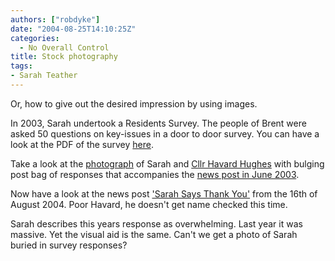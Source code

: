 ```yaml
---
authors: ["robdyke"]
date: "2004-08-25T14:10:25Z"
categories:
  - No Overall Control
title: Stock photography
tags:
- Sarah Teather
---
```

Or, how to give out the desired impression by using images.

In 2003, Sarah undertook a Residents Survey. The people of Brent were asked 50 questions on key-issues in a door to door survey. You can have a look at the PDF of the survey [here](http://www.brentlibdems.org.uk/resources/sites/217.160.173.25-3e678870b1c3f9.89263653/Sarah+Teather+MP%27s+Residents+Survey.pdf).

Take a look at the [photograph](http://www.brentlibdems.org.uk/images/sites/217.160.173.25-3e678870b1c3f9.89263653/6.jpeg) of Sarah and [Cllr Havard Hughes](http://www.brent.gov.uk/Democracy.nsf/200742b2d0c7ccaa80256a9400404f4c/0d54251da472eaed80256a960056bc6f!OpenDocument) with bulging post bag of responses that accompanies the [news post in June 2003](http://www.brentlibdems.org.uk/news/9.html).

Now have a look at the news post ['Sarah Says Thank You'](http://www.brentlibdems.org.uk/news/153.html) from the 16th of August 2004. Poor Havard, he doesn't get name checked this time.

Sarah describes this years response as overwhelming. Last year it was massive. Yet the visual aid is the same. Can't we get a photo of Sarah buried in survey responses?